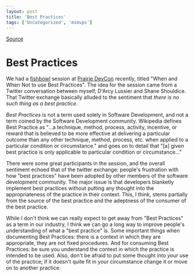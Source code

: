 ```yaml
---
layout: post
title: 'Best Practices'
tags: ['Uncategorized', 'msmvps']
---
```

[Source](http://blogs.msmvps.com/peterritchie/2010/06/14/best-practices/ "Permalink to Best Practices")

# Best Practices

We had a [fishbowl][1] session at [Prairie DevCon][2] recently, titled "When and When Not to use Best Practices". The idea for the session came from a Twitter conversation between myself, D'Arcy Lussier and Shane Shouldice. That Twitter exchange basically alluded to the sentiment that _there is no such thing as a _best_ practice_. 

_Best Practices_ is not a term used solely in Software Development, and not a term coined by the Software Development community. Wikipedia defines Best Practice as "…a technique, method, process, activity, incentive, or reward that is believed to be more effective at delivering a particular outcome than any other technique, method, process, etc. when applied to a particular condition or circumstance." and goes on to detail that "[a] given best practice is only applicable to particular condition or circumstance…"

There were some great participants in the session, and the overall sentiment echoed that of the twitter exchange: people's frustration with how "best practices" have been adopted by other members of the software development community. The major issue is that developers blanketly implement best practices without putting any thought into the appropriateness of the practice in their context. This, I think, stems partially from the source of the best practice and the adeptness of the consumer of the best practice.

While I don't think we can really expect to get away from "Best Practices" as a term in our industry, I think we can go a long way to improve people's understanding of what a "best practice" is. Some important things when documenting Best Practices: there is a context in which they are appropriate, they are not fixed procedures. And for consuming Best Practices: be sure you understand the context in which the practice is intended to be used. Also, don't be afraid to put some thought into _your_ use of the practice; if it doesn't quite fit in your circumstance change it or move on to another practice.

[1]: http://en.wikipedia.org/wiki/Fishbowl_%28conversation%29
[2]: http://www.prairiedevcon.com


